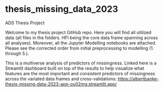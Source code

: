 # thesis_missing_data_2023
ADS Thesis Project

Welcome to my thesis project GitHub repo. Here you will find all utilized data (all files in the folders. HFI being the core data frame spanning across all analyses). Moreover, all the Jupyter Modelling notebooks are attached. Please see the corrected order from initial preprocessing to modelling (1. through 5.). 

This is a multiverse analysis of predictors of missingness. Linked here is a Streamlit dashboard built on top of the results to help visualize what features are the most important and consistent predictors of missingness across the variated data frames and cross-validations: https://albertbanke-thesis-missing-data-2023-app-ou02mg.streamlit.app/ 
